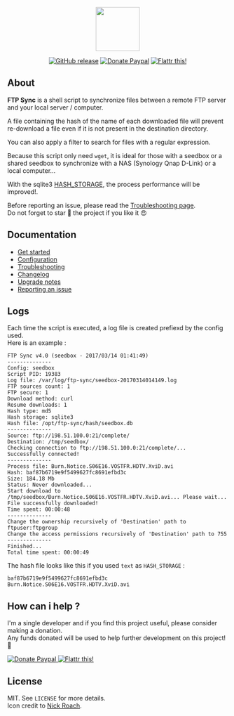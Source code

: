 <p align="center"><a href="https://ftp-sync.github.io" target="_blank"><img width="100" src="https://ftp-sync.github.io/img/logo.png"></a></p>

<p align="center">
  <a href="https://github.com/ftp-sync/ftp-sync/releases/latest"><img src="https://img.shields.io/github/release/ftp-sync/ftp-sync.svg?style=flat-square" alt="GitHub release"></a>
  <a href="https://www.paypal.com/cgi-bin/webscr?cmd=_s-xclick&hosted_button_id=7NFD44VBNE3VL"><img src="https://img.shields.io/badge/donate-paypal-blue.svg?style=flat-square" alt="Donate Paypal"></a>
  <a href="https://flattr.com/submit/auto?user_id=crazymax&url=https://ftp-sync.github.io"><img src="https://img.shields.io/badge/flattr-this-green.svg?style=flat-square" alt="Flattr this!"></a>
</p>

## About

**FTP Sync** is a shell script to synchronize files between a remote FTP server and your local server / computer.<br />

A file containing the hash of the name of each downloaded file will prevent re-download a file even if it is not present in the destination directory.<br />

You can also apply a filter to search for files with a regular expression.<br />

Because this script only need `wget`, it is ideal for those with a seedbox or a shared seedbox to synchronize with a NAS (Synology Qnap D-Link) or a local computer...<br />

With the sqlite3 [HASH_STORAGE](https://ftp-sync.github.io/doc/configuration/#hash_storage), the process performance will be improved!.

Before reporting an issue, please read the [Troubleshooting page](https://ftp-sync.github.io/doc/troubleshooting).<br />
Do not forget to star :star2: the project if you like it :heart_eyes:

## Documentation

* [Get started](https://ftp-sync.github.io/doc/get-started)
* [Configuration](https://ftp-sync.github.io/doc/configuration)
* [Troubleshooting](https://ftp-sync.github.io/doc/troubleshooting)
* [Changelog](https://ftp-sync.github.io/doc/changelog)
* [Upgrade notes](https://ftp-sync.github.io/doc/upgrade-notes)
* [Reporting an issue](https://ftp-sync.github.io/doc/reporting-issue)

## Logs

Each time the script is executed, a log file is created prefiexd by the config used.<br />
Here is an example :

```console
FTP Sync v4.0 (seedbox - 2017/03/14 01:41:49)
--------------
Config: seedbox
Script PID: 19383
Log file: /var/log/ftp-sync/seedbox-20170314014149.log
FTP sources count: 1
FTP secure: 1
Download method: curl
Resume downloads: 1
Hash type: md5
Hash storage: sqlite3
Hash file: /opt/ftp-sync/hash/seedbox.db
--------------
Source: ftp://198.51.100.0:21/complete/
Destination: /tmp/seedbox/
Checking connection to ftp://198.51.100.0:21/complete/...
Successfully connected!
--------------
Process file: Burn.Notice.S06E16.VOSTFR.HDTV.XviD.avi
Hash: baf87b6719e9f5499627fc8691efbd3c
Size: 184.18 Mb
Status: Never downloaded...
Start download to /tmp/seedbox/Burn.Notice.S06E16.VOSTFR.HDTV.XviD.avi... Please wait...
File successfully downloaded!
Time spent: 00:00:48
--------------
Change the ownership recursively of 'Destination' path to ftpuser:ftpgroup
Change the access permissions recursively of 'Destination' path to 755
--------------
Finished...
Total time spent: 00:00:49
```

The hash file looks like this if you used `text` as `HASH_STORAGE` :

```console
baf87b6719e9f5499627fc8691efbd3c Burn.Notice.S06E16.VOSTFR.HDTV.XviD.avi
```

## How can i help ?

I'm a single developer and if you find this project useful, please consider making a donation.<br />
Any funds donated will be used to help further development on this project! :gift_heart:

<p>
  <a href="https://www.paypal.com/cgi-bin/webscr?cmd=_s-xclick&hosted_button_id=7NFD44VBNE3VL">
    <img src="https://ftp-sync.github.io/img/paypal.png" alt="Donate Paypal">
  </a>
  <a href="https://flattr.com/submit/auto?user_id=crazymax&url=https://ftp-sync.github.io">
    <img src="https://ftp-sync.github.io/img/flattr.png" alt="Flattr this!">
  </a>
</p>

## License

MIT. See `LICENSE` for more details.<br />
Icon credit to [Nick Roach](http://www.elegantthemes.com/).
